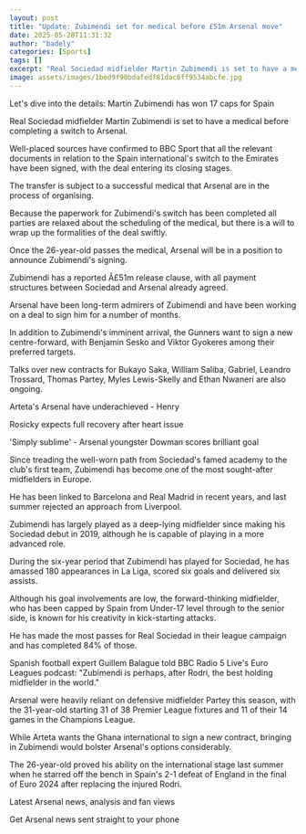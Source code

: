 ```yaml
---
layout: post
title: "Update: Zubimendi set for medical before £51m Arsenal move"
date: 2025-05-28T11:31:32
author: "badely"
categories: [Sports]
tags: []
excerpt: "Real Sociedad midfielder Martin Zubimendi is set to have a medical before completing a £51m switch to Arsenal."
image: assets/images/1bed9f90bdafedf81dac6ff9534abcfe.jpg
---
```


Let's dive into the details: Martin Zubimendi has won 17 caps for Spain

Real Sociedad midfielder Martin Zubimendi is set to have a medical before completing a switch to Arsenal.

Well-placed sources have confirmed to BBC Sport that all the relevant documents in relation to the Spain international's switch to the Emirates have been signed, with the deal entering its closing stages.

The transfer is subject to a successful medical that Arsenal are in the process of organising.

Because the paperwork for Zubimendi's switch has been completed all parties are relaxed about the scheduling of the medical, but there is a will to wrap up the formalities of the deal swiftly.

Once the 26-year-old passes the medical, Arsenal will be in a position to announce Zubimendi's signing.

Zubimendi has a reported Â£51m release clause, with all payment structures between Sociedad and Arsenal already agreed.

Arsenal have been long-term admirers of Zubimendi and have been working on a deal to sign him for a number of months.

In addition to Zubimendi's imminent arrival, the Gunners want to sign a new centre-forward, with Benjamin Sesko and Viktor Gyokeres among their preferred targets.

Talks over new contracts for Bukayo Saka, William Saliba, Gabriel, Leandro Trossard, Thomas Partey, Myles Lewis-Skelly and Ethan Nwaneri are also ongoing.

Arteta's Arsenal have underachieved - Henry 

Rosicky expects full recovery after heart issue

'Simply sublime' - Arsenal youngster Dowman scores brilliant goal

Since treading the well-worn path from Sociedad's famed academy to the club's first team, Zubimendi has become one of the most sought-after midfielders in Europe.

He has been linked to Barcelona and Real Madrid in recent years, and last summer rejected an approach from Liverpool.

Zubimendi has largely played as a deep-lying midfielder since making his Sociedad debut in 2019, although he is capable of playing in a more advanced role.

During the six-year period that Zubimendi has played for Sociedad, he has amassed 180 appearances in La Liga, scored six goals and delivered six assists. 

Although his goal involvements are low, the forward-thinking midfielder, who has been capped by Spain from Under-17 level through to the senior side, is known for his creativity in kick-starting attacks.

He has made the most passes for Real Sociedad in their league campaign and has completed 84% of those.

Spanish football expert Guillem Balague told BBC Radio 5 Live's Euro Leagues podcast: "Zubimendi is perhaps, after Rodri, the best holding midfielder in the world."

Arsenal were heavily reliant on defensive midfielder Partey this season, with the 31-year-old starting 31 of 38 Premier League fixtures and 11 of their 14 games in the Champions League. 

While Arteta wants the Ghana international to sign a new contract, bringing in Zubimendi would bolster Arsenal's options considerably.

The 26-year-old proved his ability on the international stage last summer when he starred off the bench in Spain's 2-1 defeat of England in the final of Euro 2024 after replacing the injured Rodri.

Latest Arsenal news, analysis and fan views

Get Arsenal news sent straight to your phone

